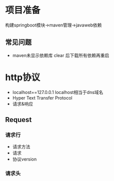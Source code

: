# 项目准备
构建springboot模块->maven管理->javaweb依赖
## 常见问题
- maven未显示依赖库
clear 后下载所有依赖再重启

# http协议
- localhost==127.0.0.1 localhost相当于dns域名
- Hyper Text Transfer Protocol
- 请求&响应

## Request
### 请求行
- 请求方法
- 请求
- 协议version

### 请求头
